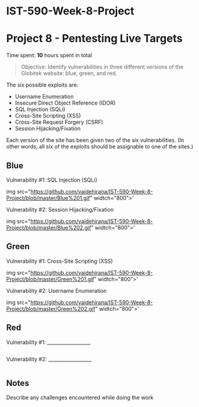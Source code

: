 # IST-590-Week-8-Project
# Project 8 - Pentesting Live Targets

Time spent: **10** hours spent in total

> Objective: Identify vulnerabilities in three different versions of the Globitek website: blue, green, and red.

The six possible exploits are:
* Username Enumeration
* Insecure Direct Object Reference (IDOR)
* SQL Injection (SQLi)
* Cross-Site Scripting (XSS)
* Cross-Site Request Forgery (CSRF)
* Session Hijacking/Fixation

Each version of the site has been given two of the six vulnerabilities. (In other words, all six of the exploits should be assignable to one of the sites.)

## Blue

Vulnerability #1: SQL Injection (SQLi)

img src="https://github.com/vaidehirana/IST-590-Week-8-Project/blob/master/Blue%201.gif" widtch="800">'

Vulnerability #2: Session Hijacking/Fixation

img src="https://github.com/vaidehirana/IST-590-Week-8-Project/blob/master/Blue%202.gif" widtch="800">'

## Green

Vulnerability #1: Cross-Site Scripting (XSS)

img src="https://github.com/vaidehirana/IST-590-Week-8-Project/blob/master/Green%201.gif" widtch="800">'

Vulnerability #2: Username Enumeration

img src="https://github.com/vaidehirana/IST-590-Week-8-Project/blob/master/Green%202.gif" widtch="800">'

## Red

Vulnerability #1: __________________

<img src="" widtch="800">

Vulnerability #2: __________________

<img src="" widtch="800">

## Notes

Describe any challenges encountered while doing the work
